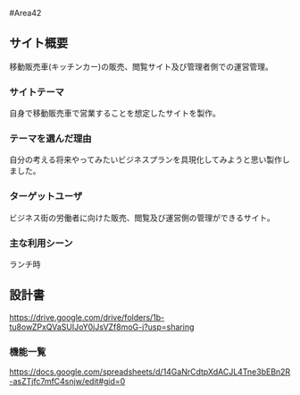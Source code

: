 #Area42

## サイト概要
移動販売車(キッチンカー)の販売、閲覧サイト及び管理者側での運営管理。

### サイトテーマ
自身で移動販売車で営業することを想定したサイトを製作。

### テーマを選んだ理由
自分の考える将来やってみたいビジネスプランを具現化してみようと思い製作しました。

### ターゲットユーザ
ビジネス街の労働者に向けた販売、閲覧及び運営側の管理ができるサイト。

### 主な利用シーン
ランチ時

## 設計書
https://drive.google.com/drive/folders/1b-tu8owZPxQVaSUIJoY0jJsVZf8moG-j?usp=sharing

### 機能一覧
https://docs.google.com/spreadsheets/d/14GaNrCdtpXdACJL4Tne3bEBn2R-asZTjfc7mfC4snjw/edit#gid=0